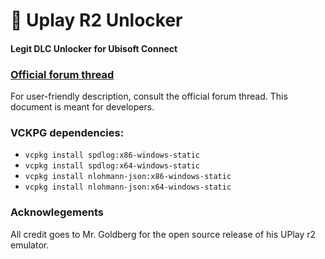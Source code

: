 ﻿# 🐨 Uplay R2 Unlocker 
#### Legit DLC Unlocker for Ubisoft Connect

### [Official forum thread]
For user-friendly description, consult the official forum thread. This document is meant for developers.

### VCKPG dependencies:
* `vcpkg install spdlog:x86-windows-static`
* `vcpkg install spdlog:x64-windows-static`
* `vcpkg install nlohmann-json:x86-windows-static`
* `vcpkg install nlohmann-json:x64-windows-static`

### Acknowlegements
All credit goes to Mr. Goldberg for the open source release of his UPlay r2 emulator.

[Official forum thread]: https://example.com
